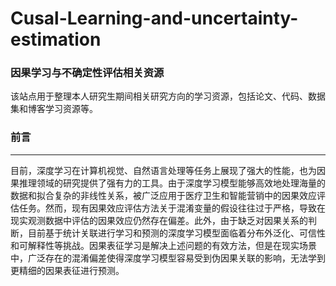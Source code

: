 # Cusal-Learning-and-uncertainty-estimation
### 因果学习与不确定性评估相关资源
该站点用于整理本人研究生期间相关研究方向的学习资源，包括论文、代码、数据集和博客学习资源等。
### 前言
****
目前，深度学习在计算机视觉、自然语言处理等任务上展现了强大的性能，也为因果推理领域的研究提供了强有力的工具。由于深度学习模型能够高效地处理海量的数据和拟合复杂的非线性关系，被广泛应用于医疗卫生和智能营销中的因果效应评估任务。然而，现有因果效应评估方法关于混淆变量的假设往往过于严格，导致在现实观测数据中评估的因果效应仍然存在偏差。此外，由于缺乏对因果关系的判断，目前基于统计关联进行学习和预测的深度学习模型面临着分布外泛化、可信性和可解释性等挑战。因果表征学习是解决上述问题的有效方法，但是在现实场景中，广泛存在的混淆偏差使得深度学习模型容易受到伪因果关联的影响，无法学到更精细的因果表征进行预测。

